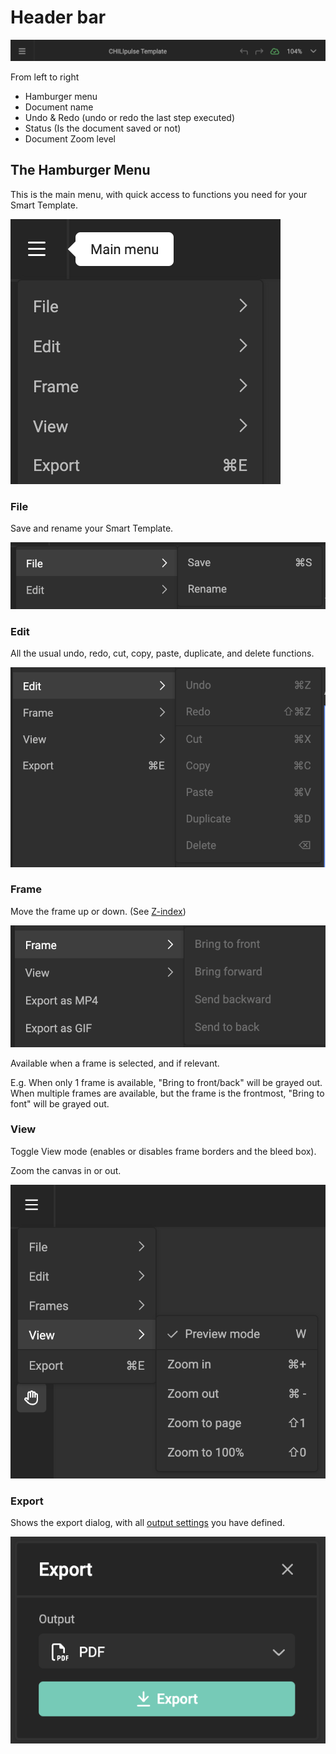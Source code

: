 # Header bar

![screenshot-full](headerbar.png)

From left to right

- Hamburger menu
- Document name
- Undo & Redo (undo or redo the last step executed)
- Status (Is the document saved or not)
- Document Zoom level


## The Hamburger Menu

This is the main menu, with quick access to functions you need for your Smart Template.

![screenshot](hamburger1.png)

### File

Save and rename your Smart Template.

![screenshot](file.png)

### Edit

All the usual undo, redo, cut, copy, paste, duplicate, and delete functions.

![screenshot](edit.png)

### Frame

Move the frame up or down. (See [Z-index](/GraFx-Studio/concepts/frames/#z-index))

![screenshot](frame.png)

Available when a frame is selected, and if relevant.

E.g. When only 1 frame is available, "Bring to front/back" will be grayed out.  
When multiple frames are available, but the frame is the frontmost, "Bring to font" will be grayed out.


### View

Toggle View mode (enables or disables frame borders and the bleed box).

Zoom the canvas in or out.

![screenshot](view.png)

### Export

Shows the export dialog, with all [output settings](/GraFx-Studio/concepts/output-settings/) you have defined.

![screenshot](export.png)